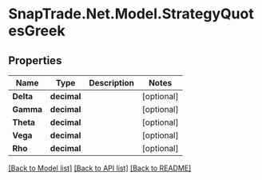 # SnapTrade.Net.Model.StrategyQuotesGreek

## Properties

Name | Type | Description | Notes
------------ | ------------- | ------------- | -------------
**Delta** | **decimal** |  | [optional] 
**Gamma** | **decimal** |  | [optional] 
**Theta** | **decimal** |  | [optional] 
**Vega** | **decimal** |  | [optional] 
**Rho** | **decimal** |  | [optional] 

[[Back to Model list]](../README.md#documentation-for-models) [[Back to API list]](../README.md#documentation-for-api-endpoints) [[Back to README]](../README.md)

